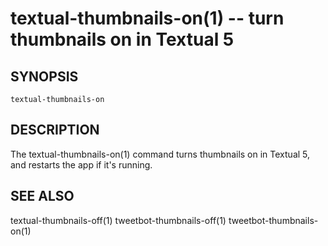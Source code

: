 textual-thumbnails-on(1) -- turn thumbnails on in Textual 5
===========================================================

## SYNOPSIS

`textual-thumbnails-on`

## DESCRIPTION

The textual-thumbnails-on(1) command turns thumbnails on in Textual 5, and restarts the app if it's running.

## SEE ALSO

textual-thumbnails-off(1)
tweetbot-thumbnails-off(1)
tweetbot-thumbnails-on(1)


[SYNOPSIS]: #SYNOPSIS "SYNOPSIS"
[DESCRIPTION]: #DESCRIPTION "DESCRIPTION"
[SEE ALSO]: #SEE-ALSO "SEE ALSO"


[np(1)]: np.1.html
[pbcopyfile(1)]: pbcopyfile.1.html
[textual-thumbnails-off(1)]: textual-thumbnails-off.1.html
[textual-thumbnails-on(1)]: textual-thumbnails-on.1.html
[tweetbot-thumbnails-off(1)]: tweetbot-thumbnails-off.1.html
[tweetbot-thumbnails-on(1)]: tweetbot-thumbnails-on.1.html
